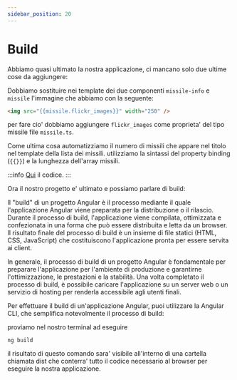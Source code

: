 ```yaml
---
sidebar_position: 20
---
```


# Build

Abbiamo quasi ultimato la nostra applicazione, ci mancano solo due ultime cose da aggiungere:

Dobbiamo sostituire nei template dei due componenti `missile-info` e `missile` l'immagine che abbiamo con la seguente:

```html
<img src="{{missile.flickr_images}}" width="250" />
```

per fare cio' dobbiamo aggiungere `flickr_images` come proprieta' del tipo missile file `missile.ts`.

Come ultima cosa automatizziamo il numero di missili che appare nel titolo nel template della lista dei missili. utilizziamo la sintassi del property binding (`{{}}`) e la lunghezza dell'array missili.

:::info
[Qui](https://github.com/lucatardi/spazio/commit/fda80d7d9de56c39ce60de855cb6a945ac9a64be?diff=split) il codice.
:::

Ora il nostro progetto e' ultimato e possiamo parlare di build:

Il "build" di un progetto Angular è il processo mediante il quale l'applicazione Angular viene preparata per la distribuzione o il rilascio. Durante il processo di build, l'applicazione viene compilata, ottimizzata e confezionata in una forma che può essere distribuita e letta da un browser. 
Il risultato finale del processo di build è un insieme di file statici (HTML, CSS, JavaScript) che costituiscono l'applicazione pronta per essere servita ai client.

In generale, il processo di build di un progetto Angular è fondamentale per preparare l'applicazione per l'ambiente di produzione e garantirne l'ottimizzazione, le prestazioni e la stabilità. Una volta completato il processo di build, è possibile caricare l'applicazione su un server web o un servizio di hosting per renderla accessibile agli utenti finali.

Per effettuare il build di un'applicazione Angular, puoi utilizzare la Angular CLI, che semplifica notevolmente il processo di build:

proviamo nel nostro terminal ad eseguire

```shell
ng build
```

il risultato di questo comando sara' visibile all'interno di una cartella chiamata dist che conterra' tutto il codice necessario al browser per eseguire la nostra applicazione.